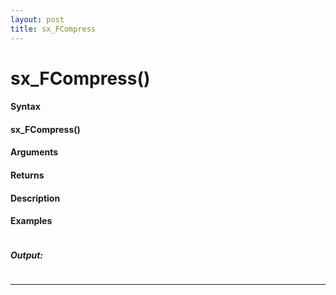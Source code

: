 ```yaml
---
layout: post
title: sx_FCompress
---
```


# sx_FCompress()


#### Syntax

#### sx_FCompress()

#### Arguments

#### Returns

#### Description

#### Examples

```

```

##### Output:

```

```

---